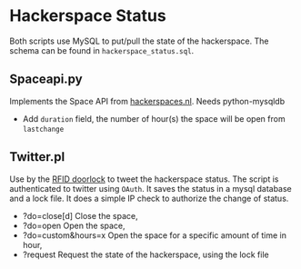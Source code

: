 Hackerspace Status
==================

Both scripts use MySQL to put/pull the state of the hackerspace. The schema can be found in `hackerspace_status.sql`.

Spaceapi.py
-----------
Implements the Space API from [hackerspaces.nl](https://hackerspaces.nl/spaceapi/).
Needs python-mysqldb

- Add `duration` field, the number of hour(s) the space will be open from `lastchange`

Twitter.pl
----------
Use by the [RFID doorlock](https://fixme.ch/wiki/RFID_Doorlock) to tweet the hackerspace status.
The script is authenticated to twitter using `OAuth`. It saves the status in a mysql database and a lock file.
It does a simple IP check to authorize the change of status.

- ?do=close[d]        Close the space,
- ?do=open            Open the space,
- ?do=custom&hours=x  Open the space for a specific amount of time in hour,
- ?request            Request the state of the hackerspace, using the lock file

